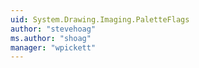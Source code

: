 ```yaml
---
uid: System.Drawing.Imaging.PaletteFlags
author: "stevehoag"
ms.author: "shoag"
manager: "wpickett"
---
```


